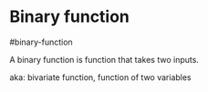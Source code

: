 # Binary function
#binary-function

A binary function is function that takes two inputs.

aka: bivariate function, function of two variables